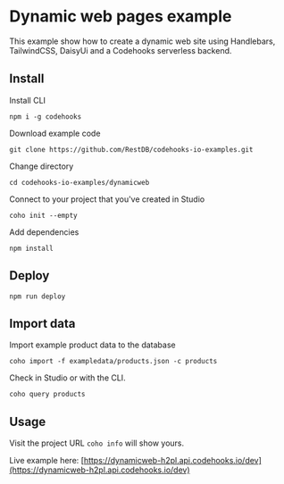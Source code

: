 # Dynamic web pages example
This example show how to create a dynamic web site using Handlebars, TailwindCSS, DaisyUi and a Codehooks serverless backend.
## Install

Install CLI

`npm i -g codehooks`

Download example code

`git clone https://github.com/RestDB/codehooks-io-examples.git`

Change directory

`cd codehooks-io-examples/dynamicweb`

Connect to your project that you've created in Studio

`coho init --empty`

Add dependencies

`npm install`

## Deploy

`npm run deploy`

## Import data

Import example product data to the database

`coho import -f exampledata/products.json -c products`

Check in Studio or with the CLI.

`coho query products`

## Usage

Visit the project URL `coho info` will show yours.

Live example here:
[https://dynamicweb-h2pl.api.codehooks.io/dev](https://dynamicweb-h2pl.api.codehooks.io/dev)
